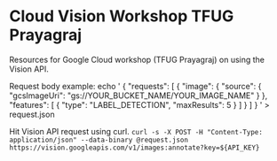 # Cloud Vision Workshop TFUG Prayagraj
Resources for Google Cloud workshop (TFUG Prayagraj) on using the Vision API.

Request body example:
echo '
{
  "requests": [
      {
        "image": {
          "source": {
              "gcsImageUri": "gs://YOUR_BUCKET_NAME/YOUR_IMAGE_NAME"
          }
        },
        "features": [
          {
            "type": "LABEL_DETECTION",
            "maxResults": 5
          }
        ]
      }
  ]
}
' > request.json

Hit Vision API request using curl.
`curl -s -X POST -H "Content-Type: application/json" --data-binary @request.json  https://vision.googleapis.com/v1/images:annotate?key=${API_KEY}`


